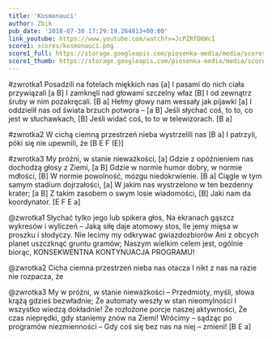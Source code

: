 ```yaml
---
title: 'Kosmonauci'
author: Zbik
pub_date: '2018-07-30 17:29:19.264813+00:00'
link_youtube: https://www.youtube.com/watch?v=JcPZRfDKWcI
score1: scores/kosmonauci.png
score1_full: https://storage.googleapis.com/piosenka-media/media/scores/kosmonauci.png
score1_thumb: https://storage.googleapis.com/piosenka-media/media/scores/kosmonauci.png.180x0_q85_upscale.png
---
```


#zwrotka1
Posadzili na fotelach miękkich nas [a]
I pasami do nich ciała przywiązali [a B]
I zamknęli nad głowami szczelny właz [B]
I od zewnątrz śruby w nim pozakręcali. [B a]
Hełmy głowy nam wessały jak pijawki [a]
I oddzielił nas od świata brzuch potwora – [a B]
Jeśli słychać coś, to to, co jest w słuchawkach, [B]
Jeśli widać coś, to to w telewizorach. [B a]

#zwrotka2
W cichą ciemną przestrzeń nieba wystrzelili nas [B a]
I patrzyli, póki się nie upewnili, że [B E F (E)]

#zwrotka3
My próżni, w stanie nieważkości, [a]
Gdzie z opóźnieniem nas dochodzą głosy z Ziemi, [a B]
Gdzie w normie humor dobry, w normie mdłości, [B]
W normie powolność, mózgu niedokrwienie. [B a]
Ciągle w tym samym stadium dojrzałości, [a]
W jakim nas wystrzelono w ten bezdenny krater; [a B]
Z takim zasobem o swym losie wiadomości, [B]
Jaki nam da koordynator. [E F E a]

@zwrotka1
Słychać tylko jego lub spikera głos,
Na ekranach gąszcz wykresów i wyliczeń –
Jaką siłę daje atomowy stos,
Ile jemy mięsa w proszku i słodyczy.
Nie lecimy my odkrywać gwiazdozbiorów
Ani z obcych planet uszczknąć gruntu gramów;
Naszym wielkim celem jest, ogólnie biorąc,
KONSEKWENTNA KONTYNUACJA PROGRAMU!

@zwrotka2
Cicha ciemna przestrzeń nieba nas otacza
I nikt z nas na razie nie rozpacza, że

@zwrotka3
My w próżni, w stanie nieważkości –
Przedmioty, myśli, słowa krążą gdzieś bezwładnie;
Że automaty weszły w stan nieomylności
I wszystko wiedzą dokładnie!
Że rozłożone porcje naszej aktywności,
Że czas nieprędki, gdy staniemy znów na Ziemi!
Wrócimy – sądząc po programów niezmienności –
Gdy coś się bez nas na niej – zmieni! [B E a]